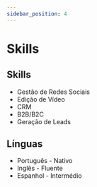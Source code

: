 ```yaml
---
sidebar_position: 4
---
```


# Skills

## Skills

- Gestão de Redes Sociais
- Edição de Vídeo
- CRM
- B2B/B2C
- Geração de Leads

## Línguas

- Português - Nativo
- Inglês - Fluente
- Espanhol - Intermédio